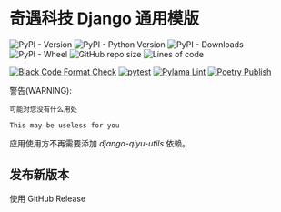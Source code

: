 # 奇遇科技 Django 通用模版

![PyPI - Version](https://img.shields.io/pypi/v/dj-qiyu-tpl)
![PyPI - Python Version](https://img.shields.io/pypi/pyversions/dj-qiyu-tpl)
![PyPI - Downloads](https://img.shields.io/pypi/dm/dj-qiyu-tpl)
![PyPI - Wheel](https://img.shields.io/pypi/wheel/dj-qiyu-tpl)
![GitHub repo size](https://img.shields.io/github/repo-size/qiyutechdev/dj-qiyu-tpl)
![Lines of code](https://img.shields.io/tokei/lines/github/qiyutechdev/dj-qiyu-tpl)

[![Black Code Format Check](https://github.com/QiYuTechDev/dj-qiyu-tpl/actions/workflows/black-format.yml/badge.svg)](https://github.com/QiYuTechDev/dj-qiyu-tpl/actions/workflows/black-format.yml)
[![pytest](https://github.com/QiYuTechDev/dj-qiyu-tpl/actions/workflows/pytest.yml/badge.svg)](https://github.com/QiYuTechDev/dj-qiyu-tpl/actions/workflows/pytest.yml)
[![Pylama Lint](https://github.com/QiYuTechDev/dj-qiyu-tpl/actions/workflows/pylama-lint.yml/badge.svg)](https://github.com/QiYuTechDev/dj-qiyu-tpl/actions/workflows/pylama-lint.yml)
[![Poetry Publish](https://github.com/QiYuTechDev/dj-qiyu-tpl/actions/workflows/poetry_pypi.yml/badge.svg)](https://github.com/QiYuTechDev/dj-qiyu-tpl/actions/workflows/poetry_pypi.yml)

警告(WARNING):

    可能对您没有什么用处

    This may be useless for you

应用使用方不再需要添加 *django-qiyu-utils* 依赖。

## 发布新版本

使用 GitHub Release

